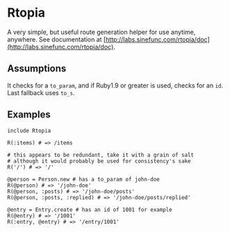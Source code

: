 Rtopia
======

A very simple, but useful route generation helper for use anytime, anywhere. 
See documentation at [http://labs.sinefunc.com/rtopia/doc](http://labs.sinefunc.com/rtopia/doc).

Assumptions
-----------

It checks for a `to_param`, and if Ruby1.9 or greater is used, checks for an `id`. Last fallback uses `to_s`.

Examples
--------

    include Rtopia

    R(:items) # => /items

    # this appears to be redundant, take it with a grain of salt
    # although it would probably be used for consistency's sake
    R('/') # => '/'
    
    @person = Person.new # has a to_param of john-doe
    R(@person) # => '/john-doe'
    R(@person, :posts) # => '/john-doe/posts'
    R(@person, :posts, :replied) # => '/john-doe/posts/replied'

    @entry = Entry.create # has an id of 1001 for example
    R(@entry) # => '/1001'
    R(:entry, @entry) # => '/entry/1001'
